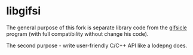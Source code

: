 libgifsi
========

The general purpose of this fork is separate library code from the [gifsicle](https://github.com/kohler/gifsicle) program (with full compatibility without change his code).

The second purpose - write user-friendly C/C++ API like a lodepng does.
